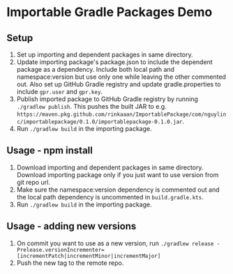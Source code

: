 # Importable Gradle Packages Demo

## Setup

1. Set up importing and dependent packages in same directory.
2. Update importing package's package.json to include the dependent package as a dependency. Include both local path and namespace:version but use only one while leaving the other commented out. Also set up GitHub Gradle registry and update gradle.properties to include `gpr.user` and `gpr.key`.
3. Publish imported package to GitHub Gradle registry by running `./gradlew publish`. This pushes the built JAR to e.g. `https://maven.pkg.github.com/rinkaaan/ImportablePackage/com/nguylinc/importablepackage/0.1.0/importablepackage-0.1.0.jar`.
4. Run `./gradlew build` in the importing package.

## Usage - npm install

1. Download importing and dependent packages in same directory. Download importing package only if you just want to use version from git repo url.
2. Make sure the namespace:version dependency is commented out and the local path dependency is uncommented in `build.gradle.kts`.
3. Run `./gradlew build` in the importing package.


## Usage - adding new versions

1. On commit you want to use as a new version, run `./gradlew release -Prelease.versionIncrementer=[incrementPatch|incrementMinor|incrementMajor]`
2. Push the new tag to the remote repo.